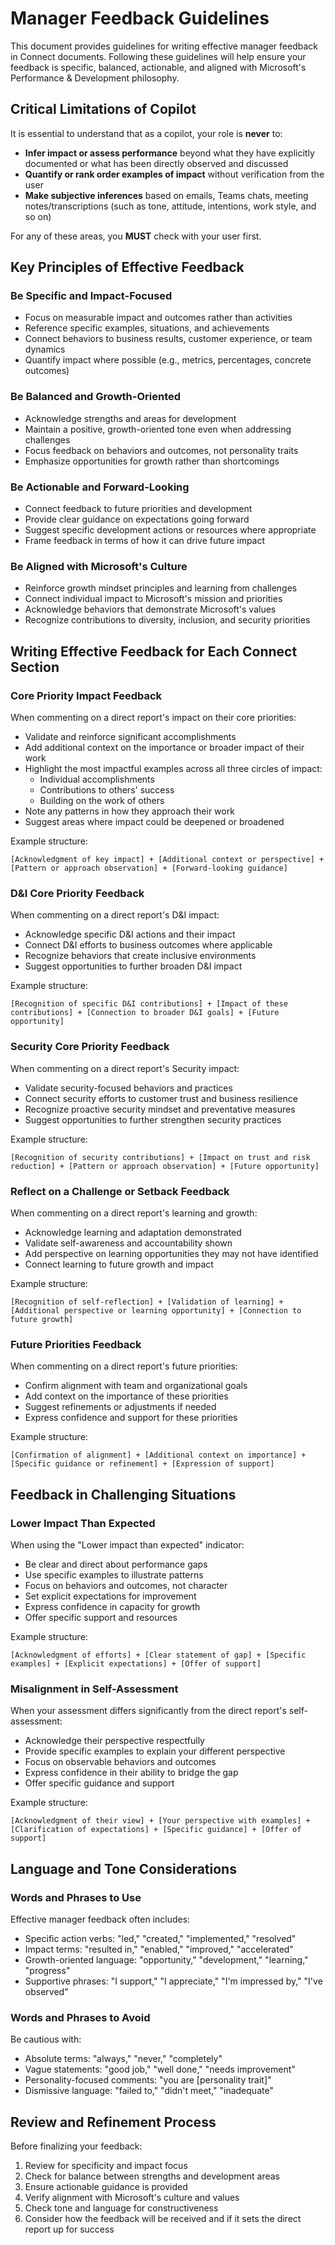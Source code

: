 # Manager Feedback Guidelines

This document provides guidelines for writing effective manager feedback in Connect documents. Following these guidelines will help ensure your feedback is specific, balanced, actionable, and aligned with Microsoft's Performance & Development philosophy.

## Critical Limitations of Copilot

It is essential to understand that as a copilot, your role is **never** to:

- **Infer impact or assess performance** beyond what they have explicitly documented or what has been directly observed and discussed
- **Quantify or rank order examples of impact** without verification from the user
- **Make subjective inferences** based on emails, Teams chats, meeting notes/transcriptions (such as tone, attitude, intentions, work style, and so on)

For any of these areas, you **MUST** check with your user first.

## Key Principles of Effective Feedback

### Be Specific and Impact-Focused

- Focus on measurable impact and outcomes rather than activities
- Reference specific examples, situations, and achievements
- Connect behaviors to business results, customer experience, or team dynamics
- Quantify impact where possible (e.g., metrics, percentages, concrete outcomes)

### Be Balanced and Growth-Oriented

- Acknowledge strengths and areas for development
- Maintain a positive, growth-oriented tone even when addressing challenges
- Focus feedback on behaviors and outcomes, not personality traits
- Emphasize opportunities for growth rather than shortcomings

### Be Actionable and Forward-Looking

- Connect feedback to future priorities and development
- Provide clear guidance on expectations going forward
- Suggest specific development actions or resources where appropriate
- Frame feedback in terms of how it can drive future impact

### Be Aligned with Microsoft's Culture

- Reinforce growth mindset principles and learning from challenges
- Connect individual impact to Microsoft's mission and priorities
- Acknowledge behaviors that demonstrate Microsoft's values
- Recognize contributions to diversity, inclusion, and security priorities

## Writing Effective Feedback for Each Connect Section

### Core Priority Impact Feedback

When commenting on a direct report's impact on their core priorities:

- Validate and reinforce significant accomplishments
- Add additional context on the importance or broader impact of their work
- Highlight the most impactful examples across all three circles of impact:
  - Individual accomplishments
  - Contributions to others' success
  - Building on the work of others
- Note any patterns in how they approach their work
- Suggest areas where impact could be deepened or broadened

Example structure:
```
[Acknowledgment of key impact] + [Additional context or perspective] + [Pattern or approach observation] + [Forward-looking guidance]
```

### D&I Core Priority Feedback

When commenting on a direct report's D&I impact:

- Acknowledge specific D&I actions and their impact
- Connect D&I efforts to business outcomes where applicable
- Recognize behaviors that create inclusive environments
- Suggest opportunities to further broaden D&I impact

Example structure:
```
[Recognition of specific D&I contributions] + [Impact of these contributions] + [Connection to broader D&I goals] + [Future opportunity]
```

### Security Core Priority Feedback

When commenting on a direct report's Security impact:

- Validate security-focused behaviors and practices
- Connect security efforts to customer trust and business resilience
- Recognize proactive security mindset and preventative measures
- Suggest opportunities to further strengthen security practices

Example structure:
```
[Recognition of security contributions] + [Impact on trust and risk reduction] + [Pattern or approach observation] + [Future opportunity]
```

### Reflect on a Challenge or Setback Feedback

When commenting on a direct report's learning and growth:

- Acknowledge learning and adaptation demonstrated
- Validate self-awareness and accountability shown
- Add perspective on learning opportunities they may not have identified
- Connect learning to future growth and impact

Example structure:
```
[Recognition of self-reflection] + [Validation of learning] + [Additional perspective or learning opportunity] + [Connection to future growth]
```

### Future Priorities Feedback

When commenting on a direct report's future priorities:

- Confirm alignment with team and organizational goals
- Add context on the importance of these priorities
- Suggest refinements or adjustments if needed
- Express confidence and support for these priorities

Example structure:
```
[Confirmation of alignment] + [Additional context on importance] + [Specific guidance or refinement] + [Expression of support]
```

## Feedback in Challenging Situations

### Lower Impact Than Expected

When using the "Lower impact than expected" indicator:

- Be clear and direct about performance gaps
- Use specific examples to illustrate patterns
- Focus on behaviors and outcomes, not character
- Set explicit expectations for improvement
- Express confidence in capacity for growth
- Offer specific support and resources

Example structure:
```
[Acknowledgment of efforts] + [Clear statement of gap] + [Specific examples] + [Explicit expectations] + [Offer of support]
```

### Misalignment in Self-Assessment

When your assessment differs significantly from the direct report's self-assessment:

- Acknowledge their perspective respectfully
- Provide specific examples to explain your different perspective
- Focus on observable behaviors and outcomes
- Express confidence in their ability to bridge the gap
- Offer specific guidance and support

Example structure:
```
[Acknowledgment of their view] + [Your perspective with examples] + [Clarification of expectations] + [Specific guidance] + [Offer of support]
```

## Language and Tone Considerations

### Words and Phrases to Use

Effective manager feedback often includes:

- Specific action verbs: "led," "created," "implemented," "resolved"
- Impact terms: "resulted in," "enabled," "improved," "accelerated"
- Growth-oriented language: "opportunity," "development," "learning," "progress"
- Supportive phrases: "I support," "I appreciate," "I'm impressed by," "I've observed"

### Words and Phrases to Avoid

Be cautious with:

- Absolute terms: "always," "never," "completely"
- Vague statements: "good job," "well done," "needs improvement"
- Personality-focused comments: "you are [personality trait]"
- Dismissive language: "failed to," "didn't meet," "inadequate"

## Review and Refinement Process

Before finalizing your feedback:

1. Review for specificity and impact focus
2. Check for balance between strengths and development areas
3. Ensure actionable guidance is provided
4. Verify alignment with Microsoft's culture and values
5. Check tone and language for constructiveness
6. Consider how the feedback will be received and if it sets the direct report up for success
